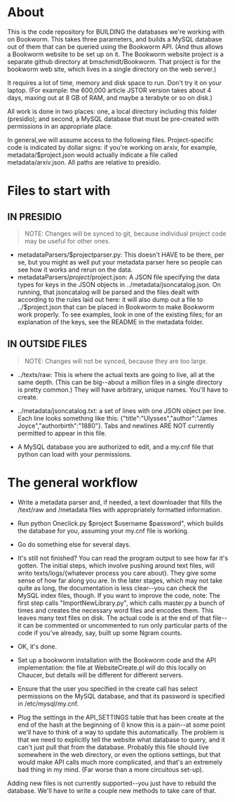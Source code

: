 About
=====
This is the code repository for BUILDING the databases we're working with on Bookworm. This takes three parameters, and builds a MySQL database out of them that can be queried using the Bookworm API. (And thus allows a Bookworm website to be set up on it. The Bookworm website project is a separate github directory at bmschmidt/Bookworm. That project is for the bookworm web site, which lives in a single directory on the web server.)

It requires a lot of time, memory and disk space to run. Don't try it on your laptop. (For example: the 600,000 article JSTOR version takes about 4 days, maxing out at 8 GB of RAM, and maybe a terabyte or so on disk.)

All work is done in two places: one, a local directory including this folder (presidio); and second, a MySQL database that must be pre-created with permissions in an appropriate place.

In general,we will assume access to the following files. Project-specific code is indicated by dollar signs: if you're working on arxiv, for example, metadata/$project.json would actually indicate a file called metadata/arxiv.json. All paths are relative to presidio.

Files to start with
===================

IN PRESIDIO
-----------

> NOTE: Changes will be synced to git, because individual project code may be useful for other ones.

*  metadataParsers/$projectparser.py: This doesn't HAVE to be there, per se, but you might as well put your metadata parser here so people can see how it works and rerun on the data.
*  metadataParsers/$project/$project.json: A JSON file specifying the data types for keys in the JSON objects in ../metadata/jsoncatalog.json. On running, that jsoncatalog will be parsed and the files dealt with according to the rules laid out here: it will also dump out a file to ../$project.json that can be placed in Bookworm to make Bookworm work properly. To see examples, look in one of the existing files; for an explanation of the keys, see the README in the metadata folder.

IN OUTSIDE FILES
----------------

> NOTE: Changes will not be synced, because they are too large.

*  ../texts/raw: This is where the actual texts are going to live, all at the same depth. (This can be big--about a million files in a single directory is pretty common.) They will have arbitrary, unique names. You'll have to create. 

*  ../metadata/jsoncatalog.txt: a set of lines with one JSON object per line. Each line looks something like this: {"title":"Ulysses","author":"James Joyce","authorbirth":"1880"}. Tabs and newlines ARE NOT currently permitted to appear in this file.

*  A MySQL database you are authorized to edit, and a my.cnf file that python can load with your permissions.

The general workflow
====================

*  Write a metadata parser and, if needed, a text downloader that fills the /text/raw and /metadata files with appropriately formatted information.

*  Run python Oneclick.py $project $username $password", which builds the database for you, assuming your my.cnf file is working.

*  Go do something else for several days.

*  It's still not finished? You can read the program output to see how far it's gotten. The initial steps, which involve pushing around text files, will writo texts/logs/{whatever process you care about}. They give some sense of how far along you are. In the later stages, which may not take quite as long, the documentation is less clear--you can check the MySQL index files, though. If you want to improve the code, note: The first step calls "ImportNewLibrary.py", which calls master.py a bunch of times and creates the necessary word files and encodes them. This leaves many text files on disk. The actual code is at the end of that file--it can be commented or uncommented to run only particular parts of the code if you've already, say, built up some Ngram counts.

*  OK, it's done.

*  Set up a bookworm installation with the Bookworm code and the API implementation: the file at WebsiteCreate.pl will do this locally on Chaucer, but details will be different for different servers.

*  Ensure that the user you specified in the create call has select permissions on the MySQL database, and that its password is specified in /etc/mysql/my.cnf.

*  Plug the settings in the API_SETTINGS table that has been create at the end of the hash at the beginning of 
(I know this is a pain--at some point we'll have to think of a way to update this automatically. The problem is that we need to explicitly tell the website what database to query, and it can't just pull that from the database. Probably this file should live somewhere in the web directory, or even the options settings, but that would make API calls much more complicated, and that's an extremely bad thing in my mind. (Far worse than a more circuitous set-up).

Adding new files is not currently supported--you just have to rebuild the database. We'll have to write a couple new methods to take care of that.
